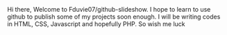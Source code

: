 <!DOCTYPE html>
<html>
<body>
Hi there,
Welcome to Fduvie07/github-slideshow.
I hope to learn to use github to publish some of my projects soon enough.
I will be writing codes in HTML, CSS, Javascript and hopefully PHP.
So wish me luck
</body>
</html>
